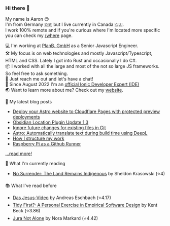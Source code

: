### Hi there 👋

My name is Aaron 😊   
I'm from Germany 🇩🇪 but I live currently in Canada 🇨🇦.    
I work 100% remote and if you're curious where I'm located more specific you can check my [/where](https://aaronczichon.de/where) page.

💻 I'm working at [PlanB. GmbH](https://github.com/planbgmbh) as a Senior Javascript Engineer.    
🛠 My focus is on web technologies and mostly Javascript/Typescript, HTML and CSS. Lately I got into Rust and occasionally I do C#.   
📦 I worked with all the large and most of the not so large JS frameworks. So feel free to ask something.   
🦜 Just reach me out and let's have a chat!   
📱 Since August 2022 I'm an [official Ionic Developer Expert (IDE)](https://ionic.io/developer-experts)   
🌏 Want to learn more about me? Check out my [website](https://aaronczichon.de).   

📝 My latest blog posts
* [Deploy your Astro website to Cloudflare Pages with protected preview deployments](https://aaronczichon.de/blog/28-cloudflare-pages-astro-github/)
* [Obsidian Location Plugin Update 1.3](https://aaronczichon.de/blog/26-obsidian-plugin-130/)
* [Ignore future changes for existing files in Git](https://aaronczichon.de/blog/23-gitignore-existing/)
* [Astro: Automatically translate text during build time using DeepL](https://aaronczichon.de/blog/21-astro-deepl-component/)
* [How I structure my work](https://aaronczichon.de/blog/19-how-i-structure-my-work/)
* [Raspberry Pi as a Github Runner](https://aaronczichon.de/blog/17-custom-github-runner/)

[...read more!](https://aaronczichon.de/blog)

📖 What I'm currently reading
<!-- GOODREADS-LIST:START -->
- [No Surrender: The Land Remains Indigenous](https://www.goodreads.com/review/show/6820151630?utm_medium=api&utm_source=rss) by Sheldon Krasowski (⭐️4)
<!-- GOODREADS-LIST:END -->

📚 What I've read before
<!-- GOODREADS-LIST-PAST:START -->
- [Das Jesus-Video](https://www.goodreads.com/review/show/6926802828?utm_medium=api&utm_source=rss) by Andreas Eschbach (⭐️4.17)
- [Tidy First?: A Personal Exercise in Empirical Software Design](https://www.goodreads.com/review/show/6614987667?utm_medium=api&utm_source=rss) by Kent Beck (⭐️3.86)
- [Jura Not Alone](https://www.goodreads.com/review/show/6417232395?utm_medium=api&utm_source=rss) by Nora Markard (⭐️4.42)
<!-- GOODREADS-LIST-PAST:END -->

<!--
**aaronczichon/aaronczichon** is a ✨ _special_ ✨ repository because its `README.md` (this file) appears on your GitHub profile.

Here are some ideas to get you started:

- 🔭 I’m currently working on ...
- 🌱 I’m currently learning ...
- 👯 I’m looking to collaborate on ...
- 🤔 I’m looking for help with ...
- 💬 Ask me about ...
- 📫 How to reach me: ...
- 😄 Pronouns: ...
- ⚡ Fun fact: ...
-->
